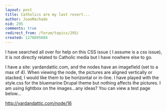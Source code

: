 ```yaml
---
layout: post
title: Catholics are my last resort...
author: JoaoMachado
nid: 295
comments: true
redirect_from: /forum/topics/295/
created: 1278895684
---
```

<p>I have searched all over for help on this CSS issue ( I assume is a css issue), it is not directly related to Catholic media but I have nowhere else to go.</p>
<p>I have a site: yardandattic.com, and the nodes have an imagefield (set to a max of 4). When viewing the node, the pictures are aligned vertically or stacked, I would like them to be horizontal or in-line. I have played with the style.css for the bluemarine Drupal theme but nothing affects the pictures. I am using lightbox on the images...any ideas? You can view a test page below...</p>
<p><a href="http://yardandattic.com/node/16" target="_blank">http://yardandattic.com/node/16</a></p>
